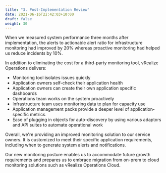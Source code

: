 ```yaml
---
title: "3. Post-Implementation Review"
date: 2021-06-16T22:42:03+10:00
draft: false
weight: 30
---
```


When we measured system performance three months after implementation, the alerts to actionable alert ratio for infrastructure monitoring had improved by 20% whereas proactive monitoring had helped us reduce incidents by 10%.

In addition to eliminating the cost for a third-party monitoring tool, vRealize Operations delivers:

- Monitoring tool isolates issues quickly
- Application owners self-check their application health
- Application owners can create their own application specific dashboards
- Operations team works on the system proactively
- Infrastructure team uses monitoring data to plan for capacity use
- Application management packs provide a deeper level of application-specific metrics.
- Ease of plugging in objects for auto-discovery by using various adaptors and API suites to automate operational work

Overall, we're providing an improved monitoring solution to our service owners. It is customized to meet their specific application requirements, including when to generate system alerts and notifications.

Our new monitoring posture enables us to accommodate future growth requirements and prepares us to embrace migration from on-prem to cloud monitoring solutions such as vRealize Operations Cloud.